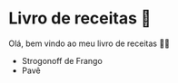 # Livro de receitas :book:

Olá, bem vindo ao meu livro de receitas :woman_cook:

- Strogonoff de Frango
- Pavê